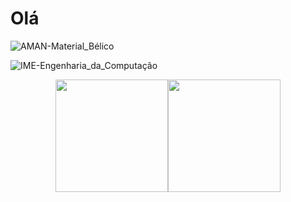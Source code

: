 # Olá

![AMAN-Material_Bélico](https://img.shields.io/badge/AMAN-Material_Bélico-lightgrey)

![IME-Engenharia_da_Computação](https://img.shields.io/badge/IME-Engenharia_da_Computação-lightgrey)


<div align="center">
   <a href="https://github.com/cesarconterno">
  
  <img height="180em" src="https://github-readme-stats.vercel.app/api?username=cesarconterno&show_icons=true&include_all_commits=true&count_private=true"/><img height="180em" src="https://github-readme-stats.vercel.app/api/top-langs/?username=cesarconterno&layout=compact&langs_count=7"/>

</div>
